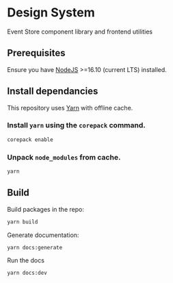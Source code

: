 # Design System

Event Store component library and frontend utilities

## Prerequisites

Ensure you have [NodeJS] >=16.10 (current LTS) installed.

## Install dependancies

This repository uses [Yarn] with offline cache.

### Install `yarn` using the `corepack` command.

```sh
corepack enable
```

### Unpack `node_modules` from cache.

```sh
yarn
```

## Build

Build packages in the repo:

```sh
yarn build
```

Generate documentation:

```sh
yarn docs:generate
```

Run the docs

```sh
yarn docs:dev
```

[nodejs]: https://nodejs.org/en/
[yarn]: https://yarnpkg.com/
